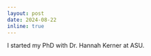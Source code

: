 ```yaml
---
layout: post
date: 2024-08-22 
inline: true
---
```


I started my PhD with Dr. Hannah Kerner at ASU.